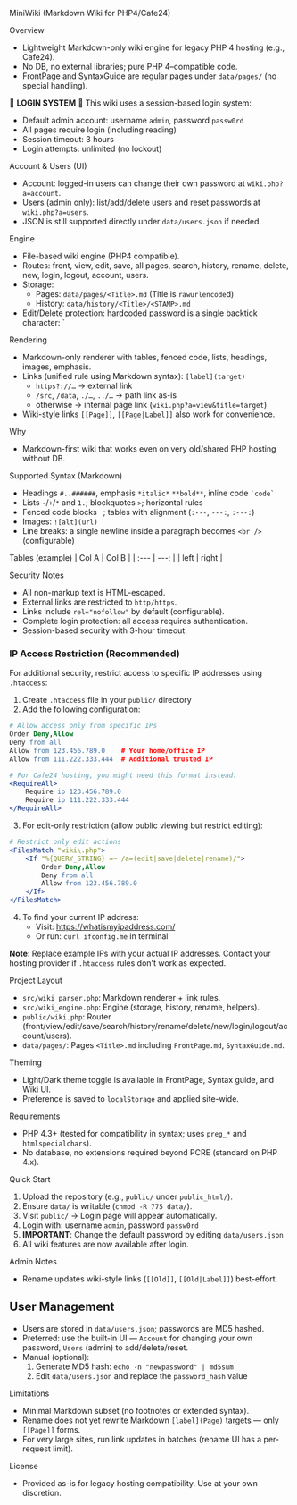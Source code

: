MiniWiki (Markdown Wiki for PHP4/Cafe24)

Overview
- Lightweight Markdown-only wiki engine for legacy PHP 4 hosting (e.g., Cafe24).
- No DB, no external libraries; pure PHP 4–compatible code.
- FrontPage and SyntaxGuide are regular pages under `data/pages/` (no special handling).

🔐 **LOGIN SYSTEM** 🔐
This wiki uses a session-based login system:
- Default admin account: username `admin`, password `passw0rd`
- All pages require login (including reading)
- Session timeout: 3 hours
- Login attempts: unlimited (no lockout)

Account & Users (UI)
- Account: logged-in users can change their own password at `wiki.php?a=account`.
- Users (admin only): list/add/delete users and reset passwords at `wiki.php?a=users`.
- JSON is still supported directly under `data/users.json` if needed.

Engine
- File-based wiki engine (PHP4 compatible).
- Routes: front, view, edit, save, all pages, search, history, rename, delete, new, login, logout, account, users.
- Storage:
  - Pages: `data/pages/<Title>.md` (Title is `rawurlencode`d)
  - History: `data/history/<Title>/<STAMP>.md`
- Edit/Delete protection: hardcoded password is a single backtick character: `

Rendering
- Markdown-only renderer with tables, fenced code, lists, headings, images, emphasis.
- Links (unified rule using Markdown syntax): `[label](target)`
  - `https?://…` → external link
  - `/src`, `/data`, `./…`, `../…` → path link as-is
  - otherwise → internal page link (`wiki.php?a=view&title=target`)
- Wiki-style links `[[Page]]`, `[[Page|Label]]` also work for convenience.

Why
- Markdown-first wiki that works even on very old/shared PHP hosting without DB.

Supported Syntax (Markdown)
- Headings `#..######`, emphasis `*italic*` `**bold**`, inline code `` `code` ``
- Lists `-`/`+`/`*` and `1.`; blockquotes `>`; horizontal rules
- Fenced code blocks ``` ```; tables with alignment (`:---`, `---:`, `:---:`)
- Images: `![alt](url)`
- Line breaks: a single newline inside a paragraph becomes `<br />` (configurable)

Tables (example)
| Col A | Col B |
| :--- | ---: |
| left | right |

Security Notes
- All non-markup text is HTML-escaped.
- External links are restricted to `http/https`.
- Links include `rel="nofollow"` by default (configurable).
- Complete login protection: all access requires authentication.
- Session-based security with 3-hour timeout.

### IP Access Restriction (Recommended)
For additional security, restrict access to specific IP addresses using `.htaccess`:

1. Create `.htaccess` file in your `public/` directory
2. Add the following configuration:

```apache
# Allow access only from specific IPs
Order Deny,Allow
Deny from all
Allow from 123.456.789.0    # Your home/office IP
Allow from 111.222.333.444  # Additional trusted IP

# For Cafe24 hosting, you might need this format instead:
<RequireAll>
    Require ip 123.456.789.0
    Require ip 111.222.333.444
</RequireAll>
```

3. For edit-only restriction (allow public viewing but restrict editing):

```apache
# Restrict only edit actions
<FilesMatch "wiki\.php">
    <If "%{QUERY_STRING} =~ /a=(edit|save|delete|rename)/">
        Order Deny,Allow
        Deny from all
        Allow from 123.456.789.0
    </If>
</FilesMatch>
```

4. To find your current IP address:
   - Visit: https://whatismyipaddress.com/
   - Or run: `curl ifconfig.me` in terminal

**Note**: Replace example IPs with your actual IP addresses. Contact your hosting provider if `.htaccess` rules don't work as expected.

Project Layout
- `src/wiki_parser.php`: Markdown renderer + link rules.
- `src/wiki_engine.php`: Engine (storage, history, rename, helpers).
- `public/wiki.php`: Router (front/view/edit/save/search/history/rename/delete/new/login/logout/account/users).
- `data/pages/`: Pages `<Title>.md` including `FrontPage.md`, `SyntaxGuide.md`.

Theming
- Light/Dark theme toggle is available in FrontPage, Syntax guide, and Wiki UI.
- Preference is saved to `localStorage` and applied site-wide.

Requirements
- PHP 4.3+ (tested for compatibility in syntax; uses `preg_*` and `htmlspecialchars`).
- No database, no extensions required beyond PCRE (standard on PHP 4.x).

Quick Start
1. Upload the repository (e.g., `public/` under `public_html/`).
2. Ensure `data/` is writable (`chmod -R 775 data/`).
3. Visit `public/` → Login page will appear automatically.
4. Login with: username `admin`, password `passw0rd`
5. **IMPORTANT**: Change the default password by editing `data/users.json`
6. All wiki features are now available after login.

Admin Notes
- Rename updates wiki-style links (`[[Old]]`, `[[Old|Label]]`) best-effort.

## User Management
- Users are stored in `data/users.json`; passwords are MD5 hashed.
- Preferred: use the built-in UI — `Account` for changing your own password, `Users` (admin) to add/delete/reset.
- Manual (optional):
  1. Generate MD5 hash: `echo -n "newpassword" | md5sum`
  2. Edit `data/users.json` and replace the `password_hash` value

Limitations
- Minimal Markdown subset (no footnotes or extended syntax).
- Rename does not yet rewrite Markdown `[label](Page)` targets — only `[[Page]]` forms.
- For very large sites, run link updates in batches (rename UI has a per-request limit).


License
- Provided as-is for legacy hosting compatibility. Use at your own discretion.
